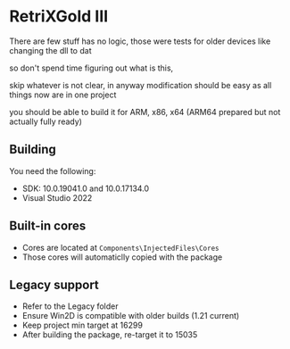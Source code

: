 # RetriXGold III

There are few stuff has no logic, those were tests for older devices like changing the dll to dat

so don't spend time figuring out what is this,

skip whatever is not clear, in anyway modification should be easy as all things now are in one project

you should be able to build it for ARM, x86, x64 (ARM64 prepared but not actually fully ready)

## Building

You need the following:

- SDK: 10.0.19041.0 and 10.0.17134.0
- Visual Studio 2022

## Built-in cores

- Cores are located at `Components\InjectedFiles\Cores`
- Those cores will automaticlly copied with the package

## Legacy support

- Refer to the Legacy folder
- Ensure Win2D is compatible with older builds (1.21 current)
- Keep project min target at 16299
- After building the package, re-target it to 15035